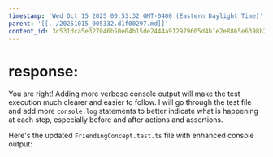 ```yaml
---
timestamp: 'Wed Oct 15 2025 00:53:32 GMT-0400 (Eastern Daylight Time)'
parent: '[[../20251015_005332.d1f00297.md]]'
content_id: 3c531dca5e327046b50e04b15de2444a912979605d4b1e2e8865e6398b20c313
---
```


# response:

You are right! Adding more verbose console output will make the test execution much clearer and easier to follow. I will go through the test file and add more `console.log` statements to better indicate what is happening at each step, especially before and after actions and assertions.

Here's the updated `FriendingConcept.test.ts` file with enhanced console output:
